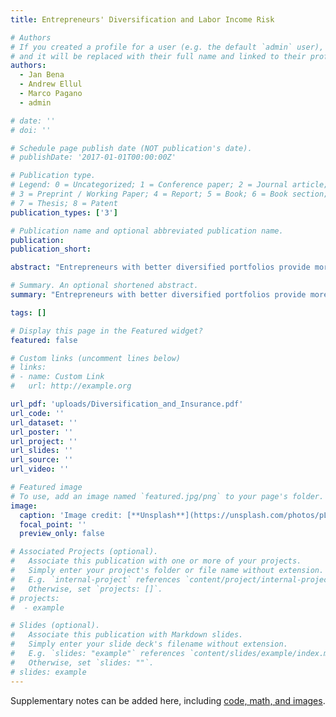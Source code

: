 ```yaml
---
title: Entrepreneurs' Diversification and Labor Income Risk

# Authors
# If you created a profile for a user (e.g. the default `admin` user), write the username (folder name) here
# and it will be replaced with their full name and linked to their profile.
authors:
  - Jan Bena
  - Andrew Ellul
  - Marco Pagano
  - admin

# date: ''
# doi: ''

# Schedule page publish date (NOT publication's date).
# publishDate: '2017-01-01T00:00:00Z'

# Publication type.
# Legend: 0 = Uncategorized; 1 = Conference paper; 2 = Journal article;
# 3 = Preprint / Working Paper; 4 = Report; 5 = Book; 6 = Book section;
# 7 = Thesis; 8 = Patent
publication_types: ['3']

# Publication name and optional abbreviated publication name.
publication:
publication_short: 

abstract: "Entrepreneurs with better diversified portfolios provide more insurance to employees against labor income risk: in a sample of over 524,000 Canadian firms and 858,000 owners, firms owned by more diversified entrepreneurs offer more stable jobs and earnings to employees when faced by idiosyncratic shocks. A one standard deviation increase in owner’s diversification reduces the shock’s pass-through rate to labor layoffs by 13% and to workers’ earnings by 41%. The data are consistent with such insurance being partly provided to retain valuable human capital and partly to avoid costly terminations. There is no evidence of insurance being priced in average wages."

# Summary. An optional shortened abstract.
summary: "Entrepreneurs with better diversified portfolios provide more insurance to employees against labor income risk: in a sample of over 524,000 Canadian firms and 858,000 owners, firms owned by more diversified entrepreneurs offer more stable jobs and earnings to employees when faced by idiosyncratic shocks. A one standard deviation increase in owner’s diversification reduces the shock’s pass-through rate to labor layoffs by 13% and to workers’ earnings by 41%. The data are consistent with such insurance being partly provided to retain valuable human capital and partly to avoid costly terminations. There is no evidence of insurance being priced in average wages."

tags: []

# Display this page in the Featured widget?
featured: false

# Custom links (uncomment lines below)
# links:
# - name: Custom Link
#   url: http://example.org

url_pdf: 'uploads/Diversification_and_Insurance.pdf'
url_code: ''
url_dataset: ''
url_poster: ''
url_project: ''
url_slides: ''
url_source: ''
url_video: ''

# Featured image
# To use, add an image named `featured.jpg/png` to your page's folder.
image:
  caption: 'Image credit: [**Unsplash**](https://unsplash.com/photos/pLCdAaMFLTE)'
  focal_point: ''
  preview_only: false

# Associated Projects (optional).
#   Associate this publication with one or more of your projects.
#   Simply enter your project's folder or file name without extension.
#   E.g. `internal-project` references `content/project/internal-project/index.md`.
#   Otherwise, set `projects: []`.
# projects:
#  - example

# Slides (optional).
#   Associate this publication with Markdown slides.
#   Simply enter your slide deck's filename without extension.
#   E.g. `slides: "example"` references `content/slides/example/index.md`.
#   Otherwise, set `slides: ""`.
# slides: example
---
```


Supplementary notes can be added here, including [code, math, and images](https://wowchemy.com/docs/writing-markdown-latex/).

